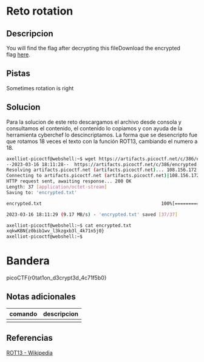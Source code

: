 # Reto rotation

## Descripcion
You will find the flag after decrypting this fileDownload the encrypted flag [here](https://artifacts.picoctf.net/c/386/encrypted.txt).

## Pistas
Sometimes rotation is right

## Solucion

Para la solucion de este reto descargamos el archivo desde consola y consultamos el contenido, el contenido lo copiamos y con ayuda de la herramienta cyberchef lo descincriptamos.
La forma que se desencripto fue que rotamos 18 veces el texto con la función ROT13, cambiando el numero a 18.
```bash
axelliot-picoctf@webshell:~$ wget https://artifacts.picoctf.net/c/386/encrypted.txt
--2023-03-16 18:11:28--  https://artifacts.picoctf.net/c/386/encrypted.txt
Resolving artifacts.picoctf.net (artifacts.picoctf.net)... 108.156.172.74, 108.156.172.120, 108.156.172.6, ...
Connecting to artifacts.picoctf.net (artifacts.picoctf.net)|108.156.172.74|:443... connected.
HTTP request sent, awaiting response... 200 OK
Length: 37 [application/octet-stream]
Saving to: 'encrypted.txt'

encrypted.txt                                            100%[================================================================================================================================>]      37  --.-KB/s    in 0s      

2023-03-16 18:11:29 (9.17 MB/s) - 'encrypted.txt' saved [37/37]

axelliot-picoctf@webshell:~$ cat encrypted.txt 
xqkwKBN{z0bib1wv_l3kzgxb3l_4k71n5j0}
axelliot-picoctf@webshell:~$
```

# Bandera
picoCTF{r0tat1on_d3crypt3d_4c71f5b0}

## Notas adicionales
 | comando | descripcion |
|---------|-------------|
| |  |

## Referencias

[ROT13 - Wikipedia](https://en.wikipedia.org/wiki/ROT13)
